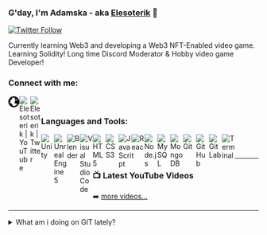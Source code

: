 ### G'day, I'm Adamska - aka [Elesoterik][website] 👋

<!-- [![Website](https://img.shields.io/website?label=ele.fyi&style=for-the-badge&url=https%3A%2F%2Fele.fyi)](https://ele.fyi) -->
[![Twitter Follow](https://img.shields.io/twitter/follow/Elesoterik?color=1DA1F2&logo=twitter&style=for-the-badge)](https://twitter.com/intent/follow?original_referer=https%3A%2F%2Fgithub.com%2FElesoterik&screen_name=Elesoterik)

Currently learning Web3 and developing a Web3 NFT-Enabled video game.
Learning Solidity!
Long time Discord Moderator & Hobby video game Developer!

### Connect with me:

[<img align="left" alt="ele.fyi" width="22px" src="https://raw.githubusercontent.com/iconic/open-iconic/master/svg/globe.svg" />][website]
[<img align="left" alt="Elesoterik | YouTube" width="22px" src="https://cdn.jsdelivr.net/npm/simple-icons@v3/icons/youtube.svg" />][youtube]
[<img align="left" alt="Elesoterik | Twitter" width="22px" src="https://cdn.jsdelivr.net/npm/simple-icons@v3/icons/twitter.svg" />][twitter]

<br />

### Languages and Tools:

[<img align="left" alt="Unity" width="26px" src="https://cdn.jsdelivr.net/gh/devicons/devicon/icons/unity/unity-original.svg" />][blank]
[<img align="left" alt="Unreal Engine 5" width="26px" src="https://public.boxcloud.com/api/2.0/files/809821493408/content?preview=true&version=866775185408&access_token=1!Id7gmu4oX61KxJqvDvjLJglBvb-uRXowdL7PcWAUSJpLrSdr_VxBz5DcYKwr-SHpVasXsP_J5nf9pVbQ25EIe6bYpWyRw8zN8kBCyZYfQJTL98BM3r3--puK7_51Gh8Pfj7i7Var5P1cmeF1tSUnB2jPgK02Puy-5SJ5AlqipPz63y_G5IuS7DYww5ef-CaBiij7f5M3VDuswfONEDV-nTmfO-G7_aQNEZI-UisOq1ML5883ARSPMj8JZiwDBltNVP_bvdOTOXOD8OdHqgzr9k6OscTSd7vdIyRQGLm90xbbGcp_cMPZHIaQNdOqvXzwbeaMQOR38aekwo1Wu4YToUa7vLEIsrBjkGMOY85MnfKlFnE_U5OD58aiVnwWWfGgEslE0v-UHjIQ7lIo_tsfBuFO4AiA871HKXrrdrhEjAqLUXOW1tBZSHZrT66QkSgu_3-DRjllkQRN6KIvKqP37exw42b5SnptPrUWfF-9SAfw828NSPEFp6oBeqG8SgnvAJ2L4tPsL9RqPS4ICLw0BaZ0iqNjRO_Dr-_pqvfNUklR24NAZM0GxeWj6d1a1wod3HNE&shared_link=https%3A%2F%2Fepicgames.ent.box.com%2Fs%2Fc2m8idcyejqvg5mjf4e2q73b7jbaghft&box_client_name=box-content-preview&box_client_version=2.80.0" />][blank]
[<img align="left" alt="Blender" width="26px" src="https://cdn.jsdelivr.net/gh/devicons/devicon/icons/visualstudio/visualstudio-plain.svg" />][blank]
[<img align="left" alt="Visual Studio Code" width="26px" src="https://cdn.jsdelivr.net/gh/devicons/devicon/icons/visualstudio/visualstudio-plain.svg" />][blank]
[<img align="left" alt="HTML5" width="26px" src="https://cdn.jsdelivr.net/gh/devicons/devicon/icons/html5/html5-original.svg" />][blank]
[<img align="left" alt="CSS3" width="26px" src="https://cdn.jsdelivr.net/gh/devicons/devicon/icons/css3/css3-original.svg" />][blank]
[<img align="left" alt="JavaScript" width="26px" src="https://cdn.jsdelivr.net/gh/devicons/devicon/icons/javascript/javascript-original.svg" />][blank]
[<img align="left" alt="React" width="26px" src="https://cdn.jsdelivr.net/gh/devicons/devicon/icons/react/react-original.svg" />][blank]
[<img align="left" alt="Node.js" width="26px" src="https://cdn.jsdelivr.net/gh/devicons/devicon/icons/nodejs/nodejs-original.svg" />][blank]
[<img align="left" alt="MySQL" width="26px" src="https://cdn.jsdelivr.net/gh/devicons/devicon/icons/mysql/mysql-original.svg" />][blank]
[<img align="left" alt="MongoDB" width="26px" src="https://cdn.jsdelivr.net/gh/devicons/devicon/icons/mongodb/mongodb-original.svg" />][blank]
[<img align="left" alt="Git" width="26px" src="https://cdn.jsdelivr.net/gh/devicons/devicon/icons/git/git-original.svg" />][blank]
[<img align="left" alt="GitHub" width="26px" src="https://cdn.jsdelivr.net/gh/devicons/devicon/icons/github/github-original-wordmark.svg" />][blank]
[<img align="left" alt="GitLab" width="26px" src="https://cdn.jsdelivr.net/gh/devicons/devicon/icons/gitlab/gitlab-original.svg" />][blank]
[<img align="left" alt="Terminal" width="26px" src="https://cdn.jsdelivr.net/gh/devicons/devicon/icons/bash/bash-original.svg" />][blank]

<br />
<br />

---

### 📺 Latest YouTube Videos

<!-- YOUTUBE:START -->
<!-- YOUTUBE:END -->

➡️ [more videos...](https://youtube.com/elesoterik)

---

<details>
  <summary>What am i doing on GIT lately?</summary>
  
<!--START_SECTION:activity-->
<!--END_SECTION:activity-->

</details>

[website]: https://ele.fy
[twitter]: https://twitter.com/Elesoterik
[youtube]: https://youtube.com/Elesoterik
[blank]: #